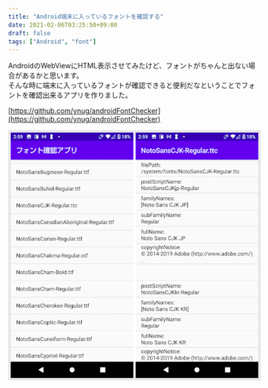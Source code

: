 ```yaml
---
title: "Android端末に入っているフォントを確認する"
date: 2021-02-06T03:25:50+09:00
draft: false
tags: ["Android", "font"]
---
```


AndroidのWebViewにHTML表示させてみたけど、フォントがちゃんと出ない場合があるかと思います。  
そんな時に端末に入っているフォントが確認できると便利だなということでフォントを確認出来るアプリを作りました。

[https://github.com/ynug/androidFontChecker](https://github.com/ynug/androidFontChecker)

<img src="/img/android-font-checker-1.png" style="border:solid 5px #e6e6e6"/>